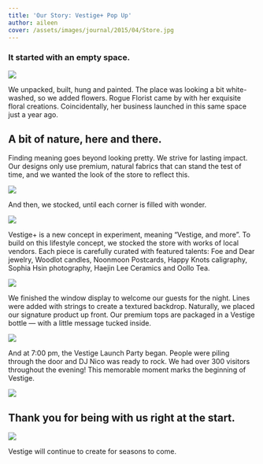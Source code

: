```yaml
---
title: 'Our Story: Vestige+ Pop Up'
author: aileen
cover: /assets/images/journal/2015/04/Store.jpg
---
```


### It started with an empty space.

![](/assets/images/journal/2015/04/Prep42.jpg)

We unpacked, built, hung and painted. The place was looking a bit white-washed, so we added flowers.  Rogue Florist came by with her exquisite floral creations. Coincidentally, her business launched in this same space just a year ago.

## A bit of nature, here and there.

Finding meaning goes beyond looking pretty. We strive for lasting impact. Our designs only use premium, natural fabrics that can stand the test of time, and we wanted the look of the store to reflect this.

![](/assets/images/journal/2015/04/Prep5.jpg)

And then, we stocked, until each corner is filled with wonder.

![](/assets/images/journal/2015/04/Prep6.jpg)

Vestige+ is a new concept in experiment, meaning “Vestige, and more”. To build on this lifestyle concept, we stocked the store with works of local vendors. Each piece is carefully curated with featured talents: Foe and Dear jewelry, Woodlot candles, Noonmoon Postcards, Happy Knots caligraphy, Sophia Hsin photography, Haejin Lee Ceramics and Oollo Tea.

![](/assets/images/journal/2015/04/Prep111.jpg)

We finished the window display to welcome our guests for the night. Lines were added with strings to create a textured backdrop. Naturally, we placed our signature product up front. Our premium tops are packaged in a Vestige bottle — with a little message tucked inside.

![](/assets/images/journal/2015/04/Shop4.jpg)

And at 7:00 pm, the Vestige Launch Party began. People were piling through the door and DJ Nico was ready to rock. We had over 300 visitors throughout the evening! This memorable moment marks the beginning of Vestige.

![](/assets/images/journal/2015/04/Prep13.jpg)

## Thank you for being with us right at the start.

![](/assets/images/journal/2015/04/Shop5.jpg)

Vestige will continue to create for seasons to come.
